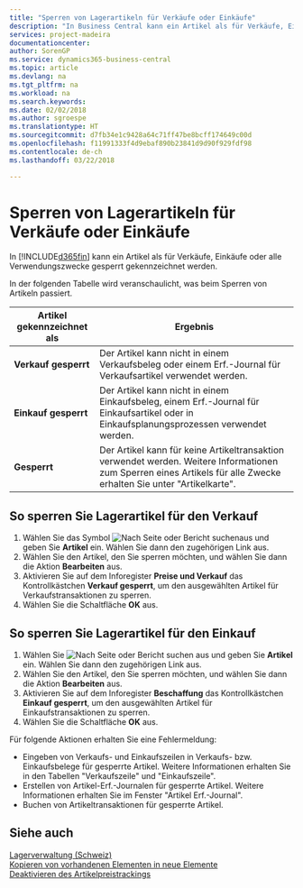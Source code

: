 ```yaml
---
title: "Sperren von Lagerartikeln für Verkäufe oder Einkäufe"
description: "In Business Central kann ein Artikel als für Verkäufe, Einkäufe oder alle Verwendungszwecke gesperrt gekennzeichnet werden."
services: project-madeira
documentationcenter: 
author: SorenGP
ms.service: dynamics365-business-central
ms.topic: article
ms.devlang: na
ms.tgt_pltfrm: na
ms.workload: na
ms.search.keywords: 
ms.date: 02/02/2018
ms.author: sgroespe
ms.translationtype: HT
ms.sourcegitcommit: d7fb34e1c9428a64c71ff47be8bcff174649c00d
ms.openlocfilehash: f11991333f4d9ebaf890b23841d9d90f929fdf98
ms.contentlocale: de-ch
ms.lasthandoff: 03/22/2018

---
```

# <a name="block-inventory-items-for-sales-or-purchases"></a>Sperren von Lagerartikeln für Verkäufe oder Einkäufe
In [!INCLUDE[d365fin](../../includes/d365fin_md.md)] kann ein Artikel als für Verkäufe, Einkäufe oder alle Verwendungszwecke gesperrt gekennzeichnet werden.  

In der folgenden Tabelle wird veranschaulicht, was beim Sperren von Artikeln passiert.  

|Artikel gekennzeichnet als|Ergebnis|  
|--------------------|------------|  
|**Verkauf gesperrt**|Der Artikel kann nicht in einem Verkaufsbeleg oder einem Erf.-Journal für Verkaufsartikel verwendet werden.|  
|**Einkauf gesperrt**|Der Artikel kann nicht in einem Einkaufsbeleg, einem Erf.-Journal für Einkaufsartikel oder in Einkaufsplanungsprozessen verwendet werden.|  
|**Gesperrt**|Der Artikel kann für keine Artikeltransaktion verwendet werden. Weitere Informationen zum Sperren eines Artikels für alle Zwecke erhalten Sie unter "Artikelkarte".|  

## <a name="to-block-inventory-items-for-sales"></a>So sperren Sie Lagerartikel für den Verkauf  

1.  Wählen Sie das Symbol ![Nach Seite oder Bericht suchen](../../media/ui-search/search_small.png "Nach Seite oder Bericht suchen")aus und geben Sie **Artikel** ein. Wählen Sie dann den zugehörigen Link aus.  
2.  Wählen Sie den Artikel, den Sie sperren möchten, und wählen Sie dann die Aktion **Bearbeiten** aus.  
3.  Aktivieren Sie auf dem Inforegister **Preise und Verkauf** das Kontrollkästchen **Verkauf gesperrt**, um den ausgewählten Artikel für Verkaufstransaktionen zu sperren.  
4.  Wählen Sie die Schaltfläche **OK** aus.  

## <a name="to-block-inventory-items-for-purchase"></a>So sperren Sie Lagerartikel für den Einkauf  

1.  Wählen Sie ![Nach Seite oder Bericht suchen](../../media/ui-search/search_small.png "Symbol nach Seite oder Bericht suchen") aus und geben Sie **Artikel** ein. Wählen Sie dann den zugehörigen Link aus.  
2.  Wählen Sie den Artikel, den Sie sperren möchten, und wählen Sie dann die Aktion **Bearbeiten** aus.  
3.  Aktivieren Sie auf dem Inforegister **Beschaffung** das Kontrollkästchen **Einkauf gesperrt**, um den ausgewählten Artikel für Einkaufstransaktionen zu sperren.  
4.  Wählen Sie die Schaltfläche **OK** aus.  

Für folgende Aktionen erhalten Sie eine Fehlermeldung:  

- Eingeben von Verkaufs- und Einkaufszeilen in Verkaufs- bzw. Einkaufsbelege für gesperrte Artikel. Weitere Informationen erhalten Sie in den Tabellen "Verkaufszeile" und "Einkaufszeile".  
- Erstellen von Artikel-Erf.-Journalen für gesperrte Artikel. Weitere Informationen erhalten Sie im Fenster "Artikel Erf.-Journal".  
- Buchen von Artikeltransaktionen für gesperrte Artikel.  

## <a name="see-also"></a>Siehe auch  
 [Lagerverwaltung (Schweiz)](swiss-inventory-management.md)   
 [Kopieren von vorhandenen Elementen in neue Elemente](how-to-copy-existing-items-to-new-items.md)   
 [Deaktivieren des Artikelpreistrackings](how-to-deactivate-item-cost-tracking.md)

